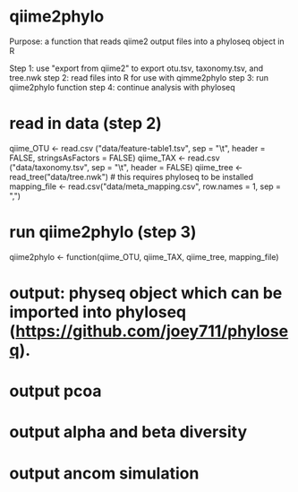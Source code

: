 # qiime2phylo

Purpose: a function that reads qiime2 output files into a phyloseq object in R

Step 1: use "export from qiime2" to export otu.tsv, taxonomy.tsv, and tree.nwk
step 2: read files into R for use with qimme2phylo
step 3: run qiime2phylo function
step 4: continue analysis with phyloseq

# read in data (step 2)

qiime_OTU <- read.csv ("data/feature-table1.tsv", sep = "\t", header = FALSE, stringsAsFactors = FALSE)
qiime_TAX <- read.csv ("data/taxonomy.tsv", sep = "\t", header = FALSE)
qiime_tree <- read_tree("data/tree.nwk") # this requires phyloseq to be installed
mapping_file <- read.csv("data/meta_mapping.csv", row.names = 1, sep = ",")

# run qiime2phylo (step 3)

qiime2phylo <- function(qiime_OTU, qiime_TAX, qiime_tree, mapping_file)

# output: physeq object which can be imported into phyloseq (https://github.com/joey711/phyloseq).

# output pcoa

# output alpha and beta diversity

# output ancom simulation
